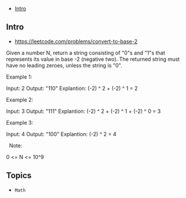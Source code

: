 - [Intro](#intro)

## Intro

- https://leetcode.com/problems/convert-to-base-2

Given a number N, return a string consisting of "0"s and "1"s that represents its value in base -2 (negative two).
The returned string must have no leading zeroes, unless the string is "0".
 

Example 1:

Input: 2
Output: "110"
Explantion: (-2) ^ 2 + (-2) ^ 1 = 2


Example 2:

Input: 3
Output: "111"
Explantion: (-2) ^ 2 + (-2) ^ 1 + (-2) ^ 0 = 3


Example 3:

Input: 4
Output: "100"
Explantion: (-2) ^ 2 = 4

 
Note:

0 <= N <= 10^9





## Topics

- `Math`


